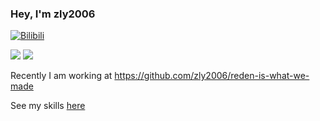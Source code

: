 ### Hey, I'm zly2006

[![Bilibili](https://img.shields.io/badge/dynamic/json?url=https%3A%2F%2Fapi.bilibili.com%2Fx%2Frelation%2Fstat%3Fvmid%3D1545239761&query=data.follower&suffix=%20followers&label=Bilibili&link=https%3A%2F%2Fspace.bilibili.com%2F1545239761)](https://space.bilibili.com/1545239761)

![](http://github-profile-summary-cards.vercel.app/api/cards/most-commit-language?username=zly2006&theme=github)
![](http://github-profile-summary-cards.vercel.app/api/cards/stats?username=zly2006&theme=github)

Recently I am working at <https://github.com/zly2006/reden-is-what-we-made>

See my skills [here](https://github.com/zly2006/zly2006/blob/main/skills.md)
